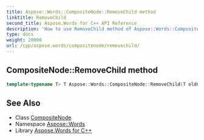 ```yaml
---
title: Aspose::Words::CompositeNode::RemoveChild method
linktitle: RemoveChild
second_title: Aspose.Words for C++ API Reference
description: 'How to use RemoveChild method of Aspose::Words::CompositeNode class in C++.'
type: docs
weight: 20000
url: /cpp/aspose.words/compositenode/removechild/
---
```

## CompositeNode::RemoveChild method




```cpp
template<typename T> T Aspose::Words::CompositeNode::RemoveChild(T oldChild)
```

## See Also

* Class [CompositeNode](../)
* Namespace [Aspose::Words](../../)
* Library [Aspose.Words for C++](../../../)
